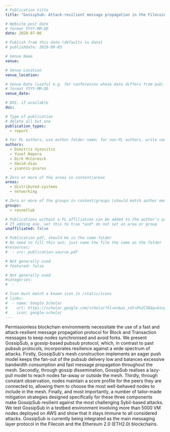 ```yaml
---
# Publication title
title: "GossipSub: Attack-resilient message propagation in the Filecoin and ETH2.0 networks"

# Website post date
# format YYYY-MM-DD
date: 2020-07-06

# Publish from this date (defaults to date)
# publishDate: 2019-09-03

# Venue Name
venue:

# Venue Location
venue_location:

# Venue Date (useful e.g. for conferences whose date differs from pub; defaults to date)
# format YYYY-MM-DD
venue_date:

# DOI, if available
doi:

# Type of publication
# delete all but one
publication_types:
  - report

# For PL authors, use author folder name; for non-PL authors, write name as in paper within ""
authors:
  - Dimitris Vyzovitis
  - Yusef Napora
  - Dirk McCormick
  - david-dias
  - yiannis-psaras

# Zero or more of the areas in content/areas
areas:
  - distributed-systems
  - networking

# Zero or more of the groups in content/groups (should match author membership)
groups:
  - resnetlab

# Publications without a PL affiliation can be added to the author's profile without showing up elsewhere
# If adding one, set this to true *and* do not set an area or group
unaffiliated: false

# Publication pdf, should be in the same folder
# No need to fill this out; just name the file the same as the folder
#resources:
#  - src: publication-source.pdf

# Not generally used
# featured: false

# Not generally used
#categories:
#  -

# Icon must match a known icon in /static/icons
# links:
#  - name: Google Scholar
#    url: https://scholar.google.com/scholar?hl=en&as_sdt=0%2C38&q=bing&btnG=
#    icon: google-scholar
---
```


Permissionless blockchain environments necessitate the use of a fast and attack-resilient message propagation protocol for Block and Transaction messages to keep nodes synchronised and avoid forks. We present GossipSub, a gossip-based pubsub protocol, which, in contrast to past pubsub protocols, incorporates resilience against a wide spectrum of attacks. Firstly, GossipSub's mesh construction implements an eager push model keeps the fan-out of the pubsub delivery low and balances excessive bandwidth consumption and fast message propagation throughout the mesh. Secondly, through gossip dissemination, GossipSub realises a lazy-pull model to reach nodes far-away or outside the mesh. Thirdly, through constant observation, nodes maintain a score profile for the peers they are connected to, allowing them to choose the most well-behaved nodes to include in the mesh. Finally, and most importantly, a number of tailor-made mitigation strategies designed specifically for these three components make GossipSub resilient against the most challenging Sybil-based attacks. We test GossipSub in a testbed environment involving more than 5000 VM nodes deployed on AWS and show that it stays immune to all considered attacks. GossipSub is currently being integrated as the main messaging layer protocol in the Filecoin and the Ethereum 2.0 (ETH2.0) blockchains.
